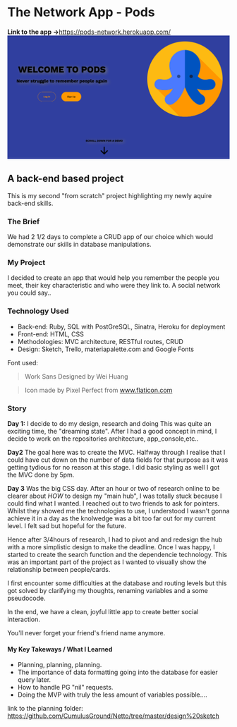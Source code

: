 
# The Network App - Pods

**Link to the app ->**<https://pods-network.herokuapp.com/>
![alt text](https://github.com/CumulusGround/Netto/blob/master/public/pods-landing.png "App Landing Page")

## A back-end based project

This is my second "from scratch" project highlighting my newly aquire back-end skills.

### The Brief

We had 2 1/2 days to complete a CRUD app of our choice which would demonstrate our skills in database manipulations.

### My Project

I decided to create an app that would help you remember the people you meet, their key characteristic and who were they link to. A social network you could say..

### Technology Used

- Back-end: Ruby, SQL with PostGreSQL, Sinatra, Heroku for deployment
- Front-end: HTML, CSS
- Methodologies: MVC architecture, RESTful routes, CRUD
- Design: Sketch, Trello, materiapalette.com and Google Fonts

Font used:
> Work Sans
Designed by Wei Huang

>Icon made by Pixel Perfect from www.flaticon.com

### Story

**Day 1:** I decide to do my design, research and doing  This was quite an exciting time, the "dreaming state". After I had a good concept in mind, I decide to work on the repositories architecture, app_console,etc..

**Day2** The goal here was to create the MVC. Halfway through I realise that I could have cut down on the number of data fields for that purpose as it was getting tydious for no reason at this stage. 
I did basic styling as well
I got the MVC done by 5pm.

**Day 3** Was the big CSS day.
After an hour or two of research online to be clearer about *HOW* to design my "main hub", I was totally stuck because I could find what I wanted.
I reached out to two friends to ask for pointers.
Whilst they showed me the technologies to use, I understood I wasn't gonna achieve it in a day as the knolwedge was a bit too far out for my current level. I felt sad but hopeful for the future.

Hence after 3/4hours of research, I had to pivot and and redesign the hub with a more simplistic design to make the deadline.
Once I was happy, I started to create the search function and the dependencie technology.
This was an important part of the project as I wanted to visually show the relationship between people/cards.

I first encounter some difficulties at the database and routing levels but this got solved by clarifying my thoughts, renaming variables and a some pseudocode.

In the end, we have a clean, joyful little app to create better social interaction.

You'll never forget your friend's friend name anymore.

#### My Key Takeways / What I Learned

- Planning, planning, planning.
- The importance of data formatting going into the database for easier query later.
- How to handle PG "nil" requests.
- Doing the MVP with truly the less amount of variables possible....

link to the planning folder: <https://github.com/CumulusGround/Netto/tree/master/design%20sketch>
